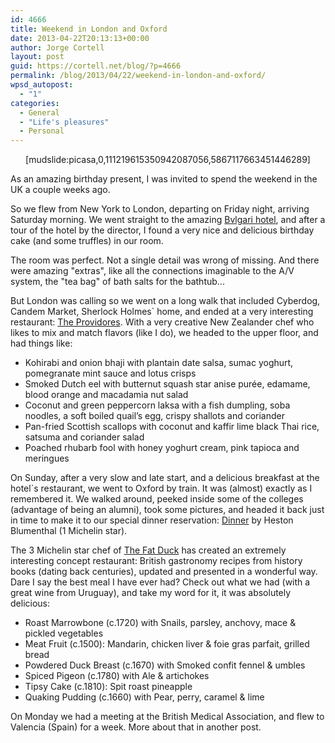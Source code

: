 ```yaml
---
id: 4666
title: Weekend in London and Oxford
date: 2013-04-22T20:13:13+00:00
author: Jorge Cortell
layout: post
guid: https://cortell.net/blog/?p=4666
permalink: /blog/2013/04/22/weekend-in-london-and-oxford/
wpsd_autopost:
  - "1"
categories:
  - General
  - "Life's pleasures"
  - Personal
---
```

<p style="text-align: center">
  [mudslide:picasa,0,111219615350942087056,5867117663451446289]
</p>

As an amazing birthday present, I was invited to spend the weekend in the UK a couple weeks ago.

So we flew from New York to London, departing on Friday night, arriving Saturday morning. We went straight to the amazing <a title="https://www.bulgarihotels.com/en-us/london/the-hotel/overview" href="https://www.bulgarihotels.com/en-us/london/the-hotel/overview" target="_blank">Bvlgari hotel</a>, and after a tour of the hotel by the director, I found a very nice and delicious birthday cake (and some truffles) in our room.

The room was perfect. Not a single detail was wrong of missing. And there were amazing "extras", like all the connections imaginable to the A/V system, the "tea bag" of bath salts for the bathtub...

But London was calling so we went on a long walk that included Cyberdog, Candem Market, Sherlock Holmes` home, and ended at a very interesting restaurant: <a title="https://www.theprovidores.co.uk" href="https://www.theprovidores.co.uk" target="_blank">The Providores</a>. With a very creative New Zealander chef who likes to mix and match flavors (like I do), we headed to the upper floor, and had things like:

  * Kohirabi and onion bhaji with plantain date salsa, sumac yoghurt, pomegranate mint sauce and lotus crisps
  * Smoked Dutch eel with butternut squash star anise purée, edamame, blood orange and macadamia nut salad
  * Coconut and green peppercorn laksa with a fish dumpling, soba noodles, a soft boiled quail’s egg, crispy shallots and coriander
  * Pan-fried Scottish scallops with coconut and kaffir lime black Thai rice, satsuma and coriander salad
  * Poached rhubarb fool with honey yoghurt cream, pink tapioca and meringues

On Sunday, after a very slow and late start, and a delicious breakfast at the hotel`s restaurant, we went to Oxford by train. It was (almost) exactly as I remembered it. We walked around, peeked inside some of the colleges (advantage of being an alumni), took some pictures, and headed it back just in time to make it to our special dinner reservation: <a title="https://www.dinnerbyheston.com" href="https://www.dinnerbyheston.com" target="_blank">Dinner</a> by Heston Blumenthal (1 Michelin star). 

The 3 Michelin star chef of <a title="https://www.thefatduck.co.uk" href="https://www.thefatduck.co.uk" target="_blank">The Fat Duck</a> has created an extremely interesting concept restaurant: British gastronomy recipes from history books (dating back centuries), updated and presented in a wonderful way. Dare I say the best meal I have ever had? Check out what we had (with a great wine from Uruguay), and take my word for it, it was absolutely delicious:

  * Roast Marrowbone (c.1720) with Snails, parsley, anchovy, mace & pickled vegetables
  * Meat Fruit (c.1500): Mandarin, chicken liver & foie gras parfait, grilled bread
  * Powdered Duck Breast (c.1670) with Smoked confit fennel & umbles
  * Spiced Pigeon (c.1780) with Ale & artichokes
  * Tipsy Cake (c.1810): Spit roast pineapple
  * Quaking Pudding (c.1660) with Pear, perry, caramel & lime

On Monday we had a meeting at the British Medical Association, and flew to Valencia (Spain) for a week. More about that in another post.